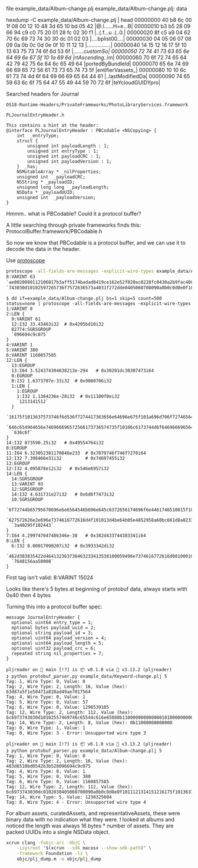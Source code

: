 file example_data/Album-change.plj
example_data/Album-change.plj: data

hexdump -C example_data/Album-change.plj | head
00000000  40 b8 6c 00 1f 08 00 12  10 48 3d 65 10 bd 05 42  |@.l......H=e...B|
00000010  b3 b5 28 09 66 94 c9 c0  75 20 01 28 fc 02 30 f1  |..(.f...u .(..0.|
00000020  8f c5 a9 04 62 70 6c 69  73 74 30 30 dc 01 02 03  |....bplist00....|
00000030  04 05 06 07 08 09 0a 0b  0c 0d 0e 0f 10 11 12 13  |................|
00000040  14 15 12 16 17 5f 10 13  63 75 73 74 6f 6d 53 6f  |....._..customSo|
00000050  72 74 41 73 63 65 6e 64  69 6e 67 5f 10 1a 69 6d  |rtAscending_..im|
00000060  70 6f 72 74 65 64 42 79  42 75 6e 64 6c 65 49 64  |portedByBundleId|
00000070  65 6e 74 69 66 69 65 72  56 61 73 73 65 74 73 5f  |entifierVassets_|
00000080  10 10 6c 61 73 74 4d 6f  64 69 66 69 65 64 44 61  |..lastModifiedDa|
00000090  74 65 59 63 6c 6f 75 64  47 55 49 44 59 70 72 6f  |teYcloudGUIDYpro|

Searched headers for Journal

`OS18-Runtime-Headers/PrivateFrameworks/PhotoLibraryServices.framework`

`PLJournalEntryHeader.h`

```objc
This contains a hint at the header:
@interface PLJournalEntryHeader : PBCodable <NSCopying> {
    int  _entryType;
    struct {
        unsigned int payloadLength : 1;
        unsigned int entryType : 1;
        unsigned int payloadCRC : 1;
        unsigned int payloadVersion : 1;
    }  _has;
    NSMutableArray * _nilProperties;
    unsigned int  _payloadCRC;
    NSString * _payloadID;
    unsigned long long  _payloadLength;
    NSData * _payloadUUID;
    unsigned int  _payloadVersion;
}
```

Hmmm.. what is PBCodable?  Could it a protocol buffer?

A little searching through private frameworks finds this: ProtocolBuffer.framework/PBCodable.h

So now we know that PBCodable is a protocol buffer, and we can use it to decode the data in the header.

Use [protoscope](https://github.com/protocolbuffers/protoscope)

```bash
protoscope -all-fields-are-messages -explicit-wire-types example_data/Asset-change.plj | head
8:VARINT 63
`ae0020080112106817b3aff5174badad0419ce162e52f020ac0228fc0430a2b9fac40862706c6973`
`743030d10102597265736f7572636573a4031f272dde0405060708090a0b0c0d0e0f101112131415`
```


```
$ dd if=example_data/Album-change.plj bs=1 skip=5 count=500 status=none | protoscope -all-fields-are-messages -explicit-wire-types
1:VARINT 0
2:LEN {
  9:VARINT 61
  12:I32 33.43463i32  # 0x4205bd10i32
  82774:SGRSGROUP
  `096694c9c075`
}
4:VARINT 1
5:VARINT 380
6:VARINT 1160857585
12:LEN {
  13:EGROUP
  13:I64 3.524374304638213e-294   # 0x30201dc30307473i64
  0:EGROUP
  0:I32 1.6373707e-33i32  # 0x9080706i32
  1:LEN {
    1:EGROUP
    1:I32 1.1364236e-28i32  # 0x11100f0ei32
    `1213141512`
  }
  `16175f1013637573746f6d536f7274417363656e64696e675f101a696d706f72746564427942756e`
  `646c654964656e746966696572566173736574735f10106c6173744d6f6469666965644461746559`
  `636c6f`
}
14:I32 873590.25i32   # 0x49554764i32
8:EGROUP
11:I64 6.323052381170846e233  # 0x7079746f746f7270i64
12:I32 7.398466e31i32         # 0x74697455i32
13:EGROUP
12:I32 4.095878e12i32   # 0x546e6957i32
14:LEN {
  14:SGRSGROUP
  13:VARINT 93
  12:SGRSGROUP
  14:I32 4.631731e27i32   # 0x6d6f7473i32
  10:SGRSGROUP
  `6f72744b65795670696e6e6564546b696e645c6372656174696f6e4461746510015f1013636f6d2e`
  `627572626e2e696e7374616772616d4f101013d4be64b05e4852958a60bc661d8a823341c6fe7628`
  `3a40295f102443`
}
7:I64 4.299747047486346e-38   # 0x382d433744383341i64
8:LEN {
  6:I32 0.00017090207i32  # 0x3933342di32
  `462d383835422d464132363736463233413538100059496e7374616772616d08100010023341c6fe`
  `7648156aa50008`
}
```

First tag isn't valid: 8:VARINT 15024

Looks like there's 5 bytes at beginning of protobuf data, always starts with 0x40 then 4 bytes

Turning this into a protocol buffer spec:

```
message JournalEntryHeader {
  optional uint64 entry_type = 1;
  optional bytes payload_uuid = 2;
  optional string payload_id = 3;
  optional uint64 payload_version = 4;
  optional uint64 payload_length = 5;
  optional uint32 payload_crc = 6;
  repeated string nil_properties = 7;
}
```

```
pljreader on  main [!?] is 📦 v0.1.0 via 🐍 v3.13.2 (pljreader)
❯ python protobuf_parser.py example_data/Keyword-change.plj 5
Tag: 1, Wire Type: 0, Value: 0
Tag: 2, Wire Type: 2, Length: 16, Value (hex): 63d87a5f1e50471a810ad49ae7017564
Tag: 4, Wire Type: 0, Value: 1
Tag: 5, Wire Type: 0, Value: 57
Tag: 6, Wire Type: 0, Value: 1298539105
Tag: 12, Wire Type: 2, Length: 112, Value (hex): 6c6973743030d10102557469746c65544c616e65080b1100000000000001010000000000000003000000000000000000000000000000164074d5001e0800121060c0c4b7c4f04624bdbff9e2d6d93cda2001283a30faa3e0b30362706c6973743030d10102557469746c655557617465
Tag: 14, Wire Type: 2, Length: 8, Value (hex): 0b11000000000000
Tag: 0, Wire Type: 1, Value: 1
Tag: 0, Wire Type: 3 - Error: Unsupported wire type 3

pljreader on  main [!?] is 📦 v0.1.0 via 🐍 v3.13.2 (pljreader)
❯ python protobuf_parser.py example_data/Album-change.plj 5
Tag: 1, Wire Type: 0, Value: 0
Tag: 2, Wire Type: 2, Length: 16, Value (hex): 483d6510bd0542b3b528096694c9c075
Tag: 4, Wire Type: 0, Value: 1
Tag: 5, Wire Type: 0, Value: 380
Tag: 6, Wire Type: 0, Value: 1160857585
Tag: 12, Wire Type: 2, Length: 112, Value (hex): 6c6973743030dc0102030405060708090a0b0c0d0e0f1011121314151216175f1013637573746f6d536f7274417363656e64696e675f101a696d706f72746564427942756e646c654964656e746966696572566173736574735f10106c6173744d6f6469666965644461746559636c6f
Tag: 14, Wire Type: 5, Value: 1230325604
Tag: 8, Wire Type: 4 - Error: Unsupported wire type 4
```


For album assets, curatedAssets, and representativeAssets, these were binary data with no indication what they were. I looked at albums and noticed the length was always 16 bytes * number of assets. They are packed UUIDs into a single NSData object.


```bash
xcrun clang -fobjc-arc -ObjC \
    -isysroot "$(xcrun --sdk macosx --show-sdk-path)" \
    -framework Foundation -lz \
    objc/plj_dump.m -o objc/plj_dump
```

